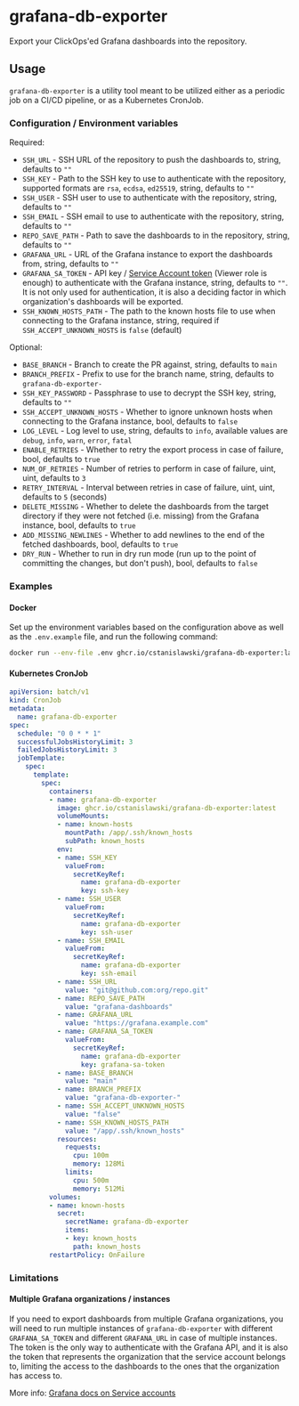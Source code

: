 # grafana-db-exporter

Export your ClickOps'ed Grafana dashboards into the repository.

## Usage

`grafana-db-exporter` is a utility tool meant to be utilized either as a periodic job on a CI/CD pipeline, or as a Kubernetes CronJob.

### Configuration / Environment variables

Required:

- `SSH_URL` - SSH URL of the repository to push the dashboards to, string, defaults to `""`
- `SSH_KEY` - Path to the SSH key to use to authenticate with the repository, supported formats are `rsa`, `ecdsa`, `ed25519`, string, defaults to `""`
- `SSH_USER` - SSH user to use to authenticate with the repository, string, defaults to `""`
- `SSH_EMAIL` - SSH email to use to authenticate with the repository, string, defaults to `""`
- `REPO_SAVE_PATH` - Path to save the dashboards to in the repository, string, defaults to `""`
- `GRAFANA_URL` - URL of the Grafana instance to export the dashboards from, string, defaults to `""`
- `GRAFANA_SA_TOKEN` - API key / [Service Account token](https://grafana.com/docs/grafana/latest/administration/service-accounts/) (Viewer role is enough) to authenticate with the Grafana instance, string, defaults to `""`. It is not only used for authentication, it is also a deciding factor in which organization's dashboards will be exported.
- `SSH_KNOWN_HOSTS_PATH` - The path to the known hosts file to use when connecting to the Grafana instance, string, required if `SSH_ACCEPT_UNKNOWN_HOSTS` is `false` (default)

Optional:

- `BASE_BRANCH` - Branch to create the PR against, string, defaults to `main`
- `BRANCH_PREFIX` - Prefix to use for the branch name, string, defaults to `grafana-db-exporter-`
- `SSH_KEY_PASSWORD` - Passphrase to use to decrypt the SSH key, string, defaults to `""`
- `SSH_ACCEPT_UNKNOWN_HOSTS` - Whether to ignore unknown hosts when connecting to the Grafana instance, bool, defaults to `false`
- `LOG_LEVEL` - Log level to use, string, defaults to `info`, available values are `debug`, `info`, `warn`, `error`, `fatal`
- `ENABLE_RETRIES` - Whether to retry the export process in case of failure, bool, defaults to `true`
- `NUM_OF_RETRIES` - Number of retries to perform in case of failure, uint, uint, defaults to `3`
- `RETRY_INTERVAL` - Interval between retries in case of failure, uint, uint, defaults to `5` (seconds)
- `DELETE_MISSING` - Whether to delete the dashboards from the target directory if they were not fetched (i.e. missing) from the Grafana instance, bool, defaults to `true`
- `ADD_MISSING_NEWLINES` - Whether to add newlines to the end of the fetched dashboards, bool, defaults to `true`
- `DRY_RUN` - Whether to run in dry run mode (run up to the point of committing the changes, but don't push), bool, defaults to `false`

### Examples

#### Docker

Set up the environment variables based on the configuration above as well as the `.env.example` file, and run the following command:

```bash
docker run --env-file .env ghcr.io/cstanislawski/grafana-db-exporter:latest
```

#### Kubernetes CronJob

```yaml
apiVersion: batch/v1
kind: CronJob
metadata:
  name: grafana-db-exporter
spec:
  schedule: "0 0 * * 1"
  successfulJobsHistoryLimit: 3
  failedJobsHistoryLimit: 3
  jobTemplate:
    spec:
      template:
        spec:
          containers:
          - name: grafana-db-exporter
            image: ghcr.io/cstanislawski/grafana-db-exporter:latest
            volumeMounts:
            - name: known-hosts
              mountPath: /app/.ssh/known_hosts
              subPath: known_hosts
            env:
            - name: SSH_KEY
              valueFrom:
                secretKeyRef:
                  name: grafana-db-exporter
                  key: ssh-key
            - name: SSH_USER
              valueFrom:
                secretKeyRef:
                  name: grafana-db-exporter
                  key: ssh-user
            - name: SSH_EMAIL
              valueFrom:
                secretKeyRef:
                  name: grafana-db-exporter
                  key: ssh-email
            - name: SSH_URL
              value: "git@github.com:org/repo.git"
            - name: REPO_SAVE_PATH
              value: "grafana-dashboards"
            - name: GRAFANA_URL
              value: "https://grafana.example.com"
            - name: GRAFANA_SA_TOKEN
              valueFrom:
                secretKeyRef:
                  name: grafana-db-exporter
                  key: grafana-sa-token
            - name: BASE_BRANCH
              value: "main"
            - name: BRANCH_PREFIX
              value: "grafana-db-exporter-"
            - name: SSH_ACCEPT_UNKNOWN_HOSTS
              value: "false"
            - name: SSH_KNOWN_HOSTS_PATH
              value: "/app/.ssh/known_hosts"
            resources:
              requests:
                cpu: 100m
                memory: 128Mi
              limits:
                cpu: 500m
                memory: 512Mi
          volumes:
          - name: known-hosts
            secret:
              secretName: grafana-db-exporter
              items:
              - key: known_hosts
                path: known_hosts
          restartPolicy: OnFailure
```

### Limitations

#### Multiple Grafana organizations / instances

If you need to export dashboards from multiple Grafana organizations, you will need to run multiple instances of `grafana-db-exporter` with different `GRAFANA_SA_TOKEN` and different `GRAFANA_URL` in case of multiple instances. The token is the only way to authenticate with the Grafana API, and it is also the token that represents the organization that the service account belongs to, limiting the access to the dashboards to the ones that the organization has access to.

More info: [Grafana docs on Service accounts](https://grafana.com/docs/grafana/latest/administration/service-accounts/)
